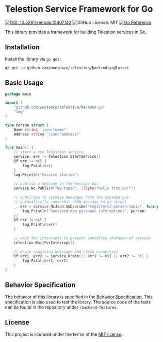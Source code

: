 # Telestion Service Framework for Go

[![DOI: 10.5281/zenodo.10407142](https://zenodo.org/badge/DOI/10.5281/zenodo.10407142.svg)](https://doi.org/10.5281/zenodo.10407142)
![GitHub License: MIT](https://img.shields.io/github/license/wuespace/telestion)
[![Go Reference](https://pkg.go.dev/badge/github.com/wuespace/telestion/backend.svg)](https://pkg.go.dev/github.com/wuespace/telestion/backend)

This library provides a framework for building Telestion services in Go.

## Installation

Install the library via `go get`:

```shell
go get -u github.com/wuespace/telestion/backend-go@latest
```

## Basic Usage

```go
package main

import (
	"github.com/wuespace/telestion/backend-go"
	"log"
)

type Person struct {
	Name string `json:"name"`
	Address string `json:"address"`
}

func main() {
	// start a new Telestion service
	service, err := telestion.StartService()
	if err != nil {
		log.Fatal(err)
	}
	log.Println("Service started")
	
	// publish a message on the message bus
	service.Nc.Publish("my-topic", []byte("Hello from Go!"))
	
	// subscribe to receive messages from the message bus
	// automatically unmarshal JSON message to go struct 
	_, err = service.NcJson.Subscribe("registered-person-topic", func(person *Person) {
		log.Println("Received new personal information:", person)
    })
	if err != nil {
		log.Println(err)
    }
	
	// wait for interrupts to prevent immediate shutdown of service
	telestion.WaitForInterrupt()
	
	// drain remaining messages and close connection
	if err1, err2 := service.Drain(); err1 != nil || err2 != nil {
		log.Fatal(err1, err2)
    }
}
```

## Behavior Specification

The behavior of this library is specified in
the [Behavior Specification](https://docs.telestion.wuespace.de/Backend%20Development/service-behavior/).
This specification is also used to test the library.
The source code of the tests can be found in the repository under `/backend-features`.

## License

This project is licensed under the terms of the [MIT license](LICENSE).
